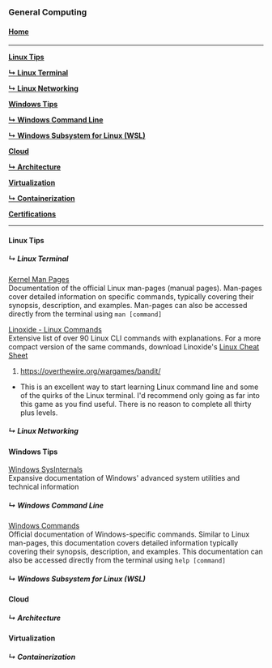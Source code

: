 ### General Computing

#### [Home](README.md)
---
[**Linux Tips**](#linux)

[**↳ Linux Terminal**](#linux-terminal)

[**↳ Linux Networking**](#linux-networking)

[**Windows Tips**](#windows-tips)

[**↳ Windows Command Line**](#windows-command-line)

[**↳ Windows Subsystem for Linux (WSL)**](#windows-subsystem-for-linux-wsl)

[**Cloud**](#cloud)

[**↳ Architecture**](#architecture)

[**Virtualization**](#linux-networking)

[**↳ Containerization**](#containerization)

[**Certifications**](#certifications)

---

#### Linux Tips
##### ↳ Linux Terminal
[Kernel Man Pages](https://www.kernel.org/doc/man-pages/)<br>
Documentation of the official Linux man-pages (manual pages). Man-pages cover detailed information on specific commands, typically covering their synopsis, description, and examples. Man-pages can also be accessed directly from the terminal using `man [command]`

[Linoxide - Linux Commands](https://linoxide.com/linux-how-to/linux-commands-brief-outline-examples/)<br>
Extensive list of over 90 Linux CLI commands with explanations. For a more compact version of the same commands, download Linoxide's [Linux Cheat Sheet][1]

1. https://overthewire.org/wargames/bandit/
  * This is an excellent way to start learning Linux command line and some of the quirks of the Linux terminal. I'd recommend only going as far into this game as you find useful. There is no reason to complete all thirty plus levels.  

<!---
Kiera: I included overthewire-bandit on the learning-Platforms page
-->

##### ↳ Linux Networking
#### Windows Tips
[Windows SysInternals](https://docs.microsoft.com/en-us/sysinternals/)<br>
Expansive documentation of Windows' advanced system utilities and technical information

##### ↳ Windows Command Line
[Windows Commands](https://docs.microsoft.com/en-us/windows-server/administration/windows-commands/windows-commands)<br>
Official documentation of Windows-specific commands. Similar to Linux man-pages, this documentation covers detailed information typically covering their synopsis, description, and examples. This documentation can also be accessed directly from the terminal using `help [command]`


##### ↳ Windows Subsystem for Linux (WSL)
#### Cloud
##### ↳ Architecture
#### Virtualization
##### ↳ Containerization


<!---
Additional External Links Below
-->
[1]: <https://linoxide.com/linux-command/linux-commands-cheat-sheet/> "Linux Cheat Sheet"
